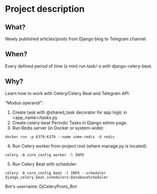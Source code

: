# Project description

## What?
Newly published articles/posts from Django blog to Telegram channel.

## When?
Every defined period of time (x min) run task/-s with django-celery-beat.

## Why?
Learn how to work with Celery/Celery Beat and Telegram API.


"Modus operandi":
1. Create task with @shared_task decorator for app logic in <app_name>/tasks.py
2. Create celery-beat Periodic Tasks in Django admin page.
3. Run Redis server (in Docker or system-wide): 
```shell
docker run -p 6379:6379 --name some-redis -d redis
```
4. Run Celery worker from project root (where manage.py is located): 
```shell
celery -A core_config worker -l INFO
```
5. Run Celery Beat with scheduler:
```shell
celery -A core_config beat -l INFO --scheduler django_celery_beat.schedulers:DatabaseScheduler
```

Bot's username: DjCeleryPosts_Bot